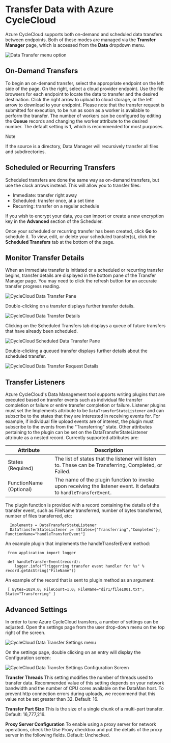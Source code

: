 # Transfer Data with Azure CycleCloud

Azure CycleCloud supports both on-demand and scheduled data transfers between endpoints.
Both of these modes are managed via the **Transfer Manager** page, which is accessed
from the **Data** dropdown menu.

![Data Transfer menu option](~/images/data_transfer.png)

## On-Demand Transfers

To begin an on-demand transfer, select the appropriate endpoint on the left side of the page.
On the right, select a cloud provider endpoint. Use the file browsers for each endpoint to locate
the data to transfer and the desired destination. Click the right arrow
to upload to cloud storage, or the left arrow to download to your endpoint. Please note that
the transfer request is submitted for execution, to be run as soon as a worker is available
to perform the transfer. The number of workers can be configured by editing the **Queue** records
and changing the worker attribute to the desired number. The default setting is 1, which is
recommended for most purposes.

> [!NOTE]
> If the source is a directory, Data Manager will recursively transfer all files and subdirectories.

## Scheduled or Recurring Transfers

Scheduled transfers are done the same way as on-demand transfers, but use the clock arrows instead. This will
allow you to transfer files:

* Immediate: transfer right away
* Scheduled: transfer once, at a set time
* Recurring: transfer on a regular schedule

If you wish to encrypt your data, you can import or create a new encryption key in the **Advanced** section
of the Scheduler.

Once your scheduled or recurring transfer has been created, click **Go** to schedule it. To view, edit, or delete
your scheduled transfer(s), click the **Scheduled Transfers** tab at the bottom of the page.

## Monitor Transfer Details

When an immediate transfer is initiated or a scheduled or recurring transfer begins,
transfer details are displayed in the bottom pane of the Transfer Manager page.
You may need to click the refresh button for an accurate transfer progress reading.

![CycleCloud Data Transfer Pane](~/images/transfer_pane.png)

Double-clicking on a transfer displays further transfer details.

![CycleCloud Data Transfer Details](~/images/transfer_details_window.png)

Clicking on the Scheduled Transfers tab displays a queue of future transfers that have already been scheduled.

![CycleCloud Scheduled Data Transfer Pane](~/images/scheduled_transfer_pane.png)

Double-clicking a queued transfer displays further details about the scheduled transfer.

![CycleCloud Data Transfer Request Details](~/images/transfer_request_details.png)

## Transfer Listeners
Azure CycleCloud's Data Management tool supports writing plugins that are executed based on transfer events such as individual file transfer completion or failure or entire transfer completion or failure. Listener plugins must set the Implements attribute to be `DataTransferStateListener` and can subscribe to the states that they are interested in receiving events for. For example, if individual file upload events are of interest, the plugin must subscribe to the events from the "Transferring" state. Other attributes pertaining to the plugin can be set on the DataTransferStateListener attribute as a nested record. Currently supported attributes are:

| Attribute               | Description                                                                                                        |
| ----------------------- | ------------------------------------------------------------------------------------------------------------------ |
| States (Required)       | The list of states that the listener will listen to. These can be Transferring, Completed, or Failed.              |
| FunctionName (Optional) | The name of the plugin function to invoke upon receiving the listener event. It defaults to `handleTransferEvent`. |

The plugin function is provided with a record containing the details of the transfer event, such as FileName transferred, number of bytes transferred, number of files transferred, etc:

      Implements = DataTransferStateListener
      DataTransferStateListener := [States={"Transferring","Completed"}; FunctionName="handleTransferEvent"]

An example plugin that implements the handleTransferEvent method:

     from application import logger

     def handleTransferEvent(record):
        logger.info("Triggerring transfer event handler for %s" % record.getAsString("FileName"))

An example of the record that is sent to plugin method as an argument:

     [ Bytes=1024.0; FileCount=1.0; FileName="dir1/file1001.txt"; State="Transferring" ]

## Advanced Settings

In order to tune Azure CycleCloud transfers, a number of settings can be adjusted. Open the settings page from the user drop-down menu on the top right of the screen.

![CycleCloud Data Transfer Settings menu](~/images/settings_dropdown.png)

On the settings page, double clicking on an entry will display the Configuration screen:

![CycleCloud Data Transfer Settings Configuration Screen](~/images/dataman_settings.png)

**Transfer Threads**
This setting modifies the number of threads used to transfer data. Recommended value of this setting depends on your network bandwidth and the number of CPU cores available on the DataMan host. To prevent http connection errors during uploads, we recommend that this value not be set greater than 32. Default: 16.

**Transfer Part Size**
This is the size of a single chunk of a multi-part transfer. Default: 16,777,216.

**Proxy Server Configuration**
To enable using a proxy server for network operations, check the Use Proxy checkbox and put the details of the proxy server in the following fields. Default: Unchecked.
